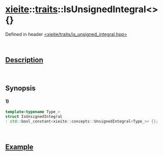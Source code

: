 # [xieite](../../xieite.md)\:\:[traits](../../traits.md)\:\:IsUnsignedIntegral\<\> \{\}
Defined in header [<xieite/traits/is_unsigned_integral.hpp>](../../../include/xieite/traits/is_unsigned_integral.hpp)

&nbsp;

## [Description](../concepts/unsigned_integral.md#Description)

&nbsp;

## Synopsis
#### 1)
```cpp
template<typename Type_>
struct IsUnsignedIntegral
: std::bool_constant<xieite::concepts::UnsignedIntegral<Type_>> {};
```

&nbsp;

## [Example](../concepts/unsigned_integral.md#Example)
